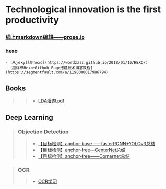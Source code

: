 # Technological innovation is the first productivity

### [线上markdown编辑——prose.io](https://prose.io/#bruceliuxing)
### hexo
    - [从jekyll到hexo](https://wordzzzz.github.io/2018/01/10/HEXO/)
    - [超详细Hexo+Github Page搭建技术博客教程](https://segmentfault.com/a/1190000017986794)
## Books
>>- [LDA漫游.pdf](blog/LDA漫游.pdf)

## Deep Learning
>### Objection Detection
>>- [【目标检测】anchor-base——fasterRCNN+YOLOv3总结](blog/tech_blog/2020-06-09-【目标检测】anchor-base——fasterRCNN+YOLOv3总结.md)
>>- [【目标检测】anchor-free—CenterNet总结](blog/tech_blog/2020-06-09-【目标检测】anchor-free—CenterNet总结.md)
>>- [【目标检测】anchor-free——Cornernet总结](blog/tech_blog/2020-06-09-【目标检测】anchor-free—CenterNet总结.md)

>### OCR
>>- [OCR学习](blog/tech_blog/2020-06-15-图像OCR学习.md)
